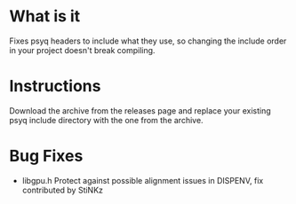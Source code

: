 # What is it
Fixes psyq headers to include what they use, so changing the include order in your project doesn't break compiling.

# Instructions
Download the archive from the releases page and replace your existing psyq include directory with the one from the archive.

# Bug Fixes
- libgpu.h Protect against possible alignment issues in DISPENV, fix contributed by StiNKz